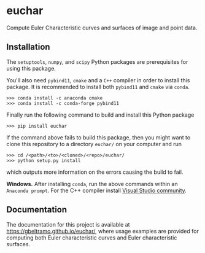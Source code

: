 # euchar

Compute Euler Characteristic curves and surfaces of image and point data.

## Installation

The `setuptools`, `numpy`, and `scipy` Python packages are
prerequisites for using this package.

You'll also need `pybind11`, `cmake` and a `C++` compiler in order to install this
package. It is recommended to install both `pybind11` and `cmake` via `conda`.

```
>>> conda install -c anaconda cmake
>>> conda install -c conda-forge pybind11
```

Finally run the following command to build and install this Python package

```
>>> pip install euchar
```

If the command above fails to build this package, then you might want to clone
this repository to a directory `euchar/` on your computer and run

```
>>> cd /<path>/<to>/<cloned>/<repo>/euchar/
>>> python setup.py install
```

which outputs more information on the errors causing the build to fail.

**Windows.** After installing `conda`, run the above commands within an
`Anaconda prompt`. For the C++ compiler install
<a href="https://visualstudio.microsoft.com/vs/">Visual Studio community</a>.

## Documentation

The documentation for this project is available at https://gbeltramo.github.io/euchar/,
where usage examples are provided for computing both Euler characteristic
curves and Euler characteristic surfaces.
